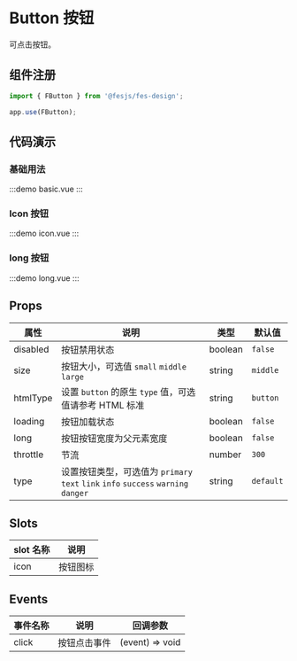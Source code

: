 # Button 按钮

可点击按钮。

## 组件注册

```js
import { FButton } from '@fesjs/fes-design';

app.use(FButton);
```

## 代码演示

### 基础用法

:::demo
basic.vue
:::

### Icon 按钮

:::demo
icon.vue
:::

### long 按钮

:::demo
long.vue
:::

## Props

| 属性     | 说明                                                                               | 类型    | 默认值    |
| -------- | ---------------------------------------------------------------------------------- | ------- | --------- |
| disabled | 按钮禁用状态                                                                       | boolean | `false`   |
| size     | 按钮大小，可选值 `small` `middle` `large`                                          | string  | `middle`  |
| htmlType | 设置 `button` 的原生 `type` 值，可选值请参考 HTML 标准                             | string  | `button`  |
| loading  | 按钮加载状态                                                                       | boolean | `false`   |
| long     | 按钮按钮宽度为父元素宽度                                                           | boolean | `false`   |
| throttle | 节流                                                                               | number  | `300`     |
| type     | 设置按钮类型，可选值为 `primary` `text` `link` `info` `success` `warning` `danger` | string  | `default` |

## Slots

| slot 名称 | 说明     |
| --------- | -------- |
| icon      | 按钮图标 |

## Events

| 事件名称 | 说明         | 回调参数        |
| -------- | ------------ | --------------- |
| click    | 按钮点击事件 | (event) => void |
